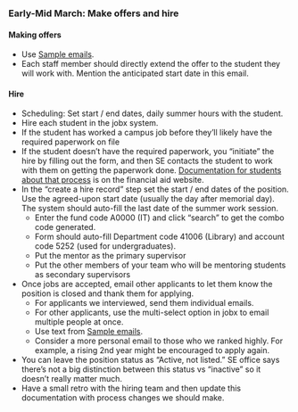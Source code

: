 
### Early-Mid March: Make offers and hire

#### Making offers

-   Use [Sample emails](https://docs.google.com/document/d/1G__PXgp6DZd9-EomEyHutr9CvZlNzudZ3kXfmb4BDxA/edit).
-   Each staff member should directly extend the offer to the student they will work with. Mention the anticipated start date in this email.

#### Hire

-   Scheduling: Set start / end dates, daily summer hours with the student.    
-   Hire each student in the jobx system.
-   If the student has worked a campus job before they’ll likely have the required paperwork on file
-   If the student doesn’t have the required paperwork, you “initiate” the hire by filling out the form, and then SE contacts the student to work with them on getting the paperwork done. [Documentation for students about that process](https://finaid.princeton.edu/student-employment/information-undergraduates/prior-working) is on the financial aid website.
-   In the “create a hire record” step set the start / end dates of the position. Use the agreed-upon start date (usually the day after memorial day). The system should auto-fill the last date of the summer work session.    
	-   Enter the fund code A0000 (IT) and click “search” to get the combo code generated.
	-   Form should auto-fill Department code 41006 (Library) and account code 5252 (used for undergraduates).
	-   Put the mentor as the primary supervisor
    -   Put the other members of your team who will be mentoring students as secondary supervisors
-   Once jobs are accepted, email other applicants to let them know the position is closed and thank them for applying.
	-   For applicants we interviewed, send them individual emails.
    -   For other applicants, use the multi-select option in jobx to email multiple people at once.
    -   Use text from [Sample emails](https://docs.google.com/document/d/1G__PXgp6DZd9-EomEyHutr9CvZlNzudZ3kXfmb4BDxA/edit).
    -   Consider a more personal email to those who we ranked highly. For example, a rising 2nd year might be encouraged to apply again.
 -   You can leave the position status as “Active, not listed.” SE office says there’s not a big distinction between this status vs “inactive” so it doesn’t really matter much.
 -   Have a small retro with the hiring team and then update this documentation with process changes we should make.

